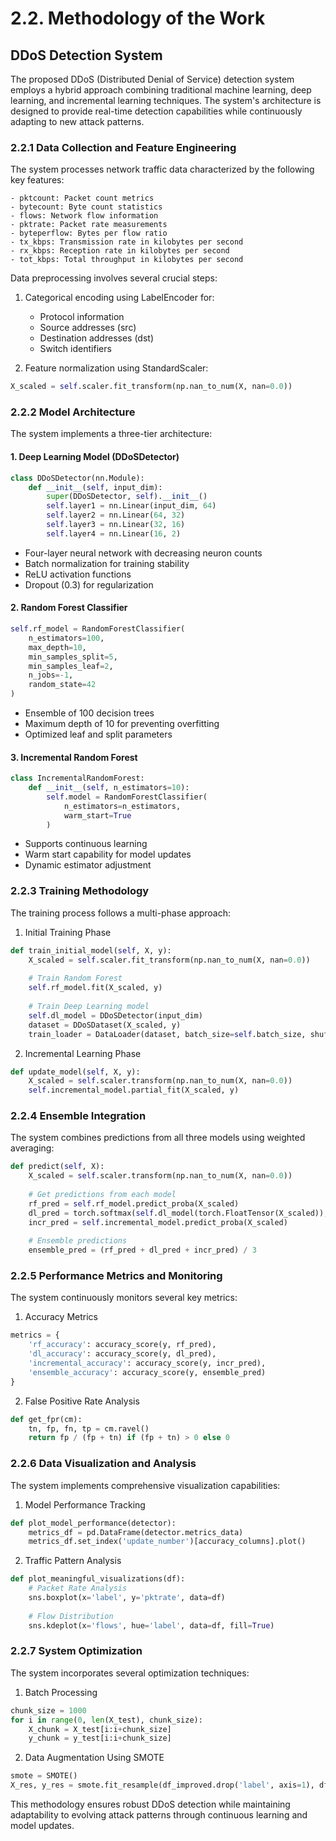 # 2.2. Methodology of the Work

## DDoS Detection System

The proposed DDoS (Distributed Denial of Service) detection system employs a hybrid approach combining traditional machine learning, deep learning, and incremental learning techniques. The system's architecture is designed to provide real-time detection capabilities while continuously adapting to new attack patterns.

### 2.2.1 Data Collection and Feature Engineering

The system processes network traffic data characterized by the following key features:
```
- pktcount: Packet count metrics
- bytecount: Byte count statistics
- flows: Network flow information
- pktrate: Packet rate measurements
- byteperflow: Bytes per flow ratio
- tx_kbps: Transmission rate in kilobytes per second
- rx_kbps: Reception rate in kilobytes per second
- tot_kbps: Total throughput in kilobytes per second
```

Data preprocessing involves several crucial steps:
1. Categorical encoding using LabelEncoder for:
   - Protocol information
   - Source addresses (src)
   - Destination addresses (dst)
   - Switch identifiers

2. Feature normalization using StandardScaler:
```python
X_scaled = self.scaler.fit_transform(np.nan_to_num(X, nan=0.0))
```

### 2.2.2 Model Architecture

The system implements a three-tier architecture:

#### 1. Deep Learning Model (DDoSDetector)
```python
class DDoSDetector(nn.Module):
    def __init__(self, input_dim):
        super(DDoSDetector, self).__init__()
        self.layer1 = nn.Linear(input_dim, 64)
        self.layer2 = nn.Linear(64, 32)
        self.layer3 = nn.Linear(32, 16)
        self.layer4 = nn.Linear(16, 2)
```
- Four-layer neural network with decreasing neuron counts
- Batch normalization for training stability
- ReLU activation functions
- Dropout (0.3) for regularization

#### 2. Random Forest Classifier
```python
self.rf_model = RandomForestClassifier(
    n_estimators=100,
    max_depth=10,
    min_samples_split=5,
    min_samples_leaf=2,
    n_jobs=-1,
    random_state=42
)
```
- Ensemble of 100 decision trees
- Maximum depth of 10 for preventing overfitting
- Optimized leaf and split parameters

#### 3. Incremental Random Forest
```python
class IncrementalRandomForest:
    def __init__(self, n_estimators=10):
        self.model = RandomForestClassifier(
            n_estimators=n_estimators, 
            warm_start=True
        )
```
- Supports continuous learning
- Warm start capability for model updates
- Dynamic estimator adjustment

### 2.2.3 Training Methodology

The training process follows a multi-phase approach:

1. Initial Training Phase
```python
def train_initial_model(self, X, y):
    X_scaled = self.scaler.fit_transform(np.nan_to_num(X, nan=0.0))
    
    # Train Random Forest
    self.rf_model.fit(X_scaled, y)
    
    # Train Deep Learning model
    self.dl_model = DDoSDetector(input_dim)
    dataset = DDoSDataset(X_scaled, y)
    train_loader = DataLoader(dataset, batch_size=self.batch_size, shuffle=True)
```

2. Incremental Learning Phase
```python
def update_model(self, X, y):
    X_scaled = self.scaler.transform(np.nan_to_num(X, nan=0.0))
    self.incremental_model.partial_fit(X_scaled, y)
```

### 2.2.4 Ensemble Integration

The system combines predictions from all three models using weighted averaging:
```python
def predict(self, X):
    X_scaled = self.scaler.transform(np.nan_to_num(X, nan=0.0))
    
    # Get predictions from each model
    rf_pred = self.rf_model.predict_proba(X_scaled)
    dl_pred = torch.softmax(self.dl_model(torch.FloatTensor(X_scaled)), dim=1).numpy()
    incr_pred = self.incremental_model.predict_proba(X_scaled)
    
    # Ensemble predictions
    ensemble_pred = (rf_pred + dl_pred + incr_pred) / 3
```

### 2.2.5 Performance Metrics and Monitoring

The system continuously monitors several key metrics:

1. Accuracy Metrics
```python
metrics = {
    'rf_accuracy': accuracy_score(y, rf_pred),
    'dl_accuracy': accuracy_score(y, dl_pred),
    'incremental_accuracy': accuracy_score(y, incr_pred),
    'ensemble_accuracy': accuracy_score(y, ensemble_pred)
}
```

2. False Positive Rate Analysis
```python
def get_fpr(cm):
    tn, fp, fn, tp = cm.ravel()
    return fp / (fp + tn) if (fp + tn) > 0 else 0
```

### 2.2.6 Data Visualization and Analysis

The system implements comprehensive visualization capabilities:

1. Model Performance Tracking
```python
def plot_model_performance(detector):
    metrics_df = pd.DataFrame(detector.metrics_data)
    metrics_df.set_index('update_number')[accuracy_columns].plot()
```

2. Traffic Pattern Analysis
```python
def plot_meaningful_visualizations(df):
    # Packet Rate Analysis
    sns.boxplot(x='label', y='pktrate', data=df)
    
    # Flow Distribution
    sns.kdeplot(x='flows', hue='label', data=df, fill=True)
```

### 2.2.7 System Optimization

The system incorporates several optimization techniques:

1. Batch Processing
```python
chunk_size = 1000
for i in range(0, len(X_test), chunk_size):
    X_chunk = X_test[i:i+chunk_size]
    y_chunk = y_test[i:i+chunk_size]
```

2. Data Augmentation Using SMOTE
```python
smote = SMOTE()
X_res, y_res = smote.fit_resample(df_improved.drop('label', axis=1), df_improved['label'])
```

This methodology ensures robust DDoS detection while maintaining adaptability to evolving attack patterns through continuous learning and model updates.
